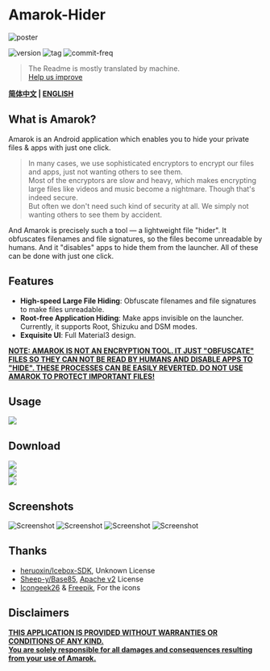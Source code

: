 # Amarok-Hider

![poster](https://raw.githubusercontent.com/deltazefiro/ImageHost/master/amarok-169-poster.png)

![version](https://img.shields.io/visual-studio-app-center/releases/version/deltazefiro/Amarok/2e57e3f726f6bdf0b9bd5e3791bd2c5d1ab1dbe2)
![tag](https://img.shields.io/github/v/tag/deltazefiro/Amarok-Hider)
![commit-freq](https://img.shields.io/github/commit-activity/m/deltazefiro/Amarok-Hider)

> The Readme is mostly translated by machine.  
> [Help us improve](https://github.com/deltazefiro/Amarok-Hider/issues/12)

**[简体中文](https://github.com/deltazefiro/Amarok-Hider) | <u>ENGLISH</u>**

## What is Amarok?
Amarok is an Android application which enables you to hide your private files & apps with just one click.

> In many cases, we use sophisticated encryptors to encrypt our files and apps, just not wanting others to see them.  
> Most of the encryptors are slow and heavy, which makes encrypting large files like videos and music become a nightmare. Though that's indeed secure.  
> But often we don't need such kind of security at all. We simply not wanting others to see them by accident.  

And Amarok is precisely such a tool — a lightweight file "hider". It obfuscates filenames and file signatures, so the files become unreadable by humans. And it "disables" apps to hide them from the launcher. All of these can be done with just one click.

## Features
- **High-speed Large File Hiding**: Obfuscate filenames and file signatures to make files unreadable.  
- **Root-free Application Hiding**: Make apps invisible on the launcher. Currently, it supports Root, Shizuku and DSM modes.  
- **Exquisite UI**: Full Material3 design.

**<u>NOTE: AMAROK IS NOT AN ENCRYPTION TOOL. IT JUST "OBFUSCATE" FILES SO THEY CAN NOT BE READ BY HUMANS AND DISABLE APPS TO "HIDE". THESE PROCESSES CAN BE EASILY REVERTED. DO NOT USE AMAROK TO PROTECT IMPORTANT FILES! </u>**

## Usage
[![](https://img.shields.io/badge/AmarokDocs-ClickToView-brightgreen)](https://deltazefiro.github.io/Amarok-doc/)  


## Download
[![](https://img.shields.io/github/v/release/deltazefiro/Amarok-Hider?include_prereleases&label=Github%20Release)](https://github.com/deltazefiro/Amarok-Hider/releases)  
[![](https://img.shields.io/visual-studio-app-center/releases/version/deltazefiro/Amarok/2e57e3f726f6bdf0b9bd5e3791bd2c5d1ab1dbe2?color=blue&label=AppCenter)](https://install.appcenter.ms/users/deltazefiro/apps/amarok/distribution_groups/public)  
[![](https://img.shields.io/endpoint?url=https://apt.izzysoft.de/fdroid/api/v1/shield/deltazero.amarok.foss)](https://apt.izzysoft.de/fdroid/index/apk/deltazero.amarok.foss)  



## Screenshots

![Screenshot](https://raw.githubusercontent.com/deltazefiro/ImageHost/master/amarok-169-1.png)
![Screenshot](https://raw.githubusercontent.com/deltazefiro/ImageHost/master/amarok-169-2.png)
![Screenshot](https://raw.githubusercontent.com/deltazefiro/ImageHost/master/amarok-169-3.png)
![Screenshot](https://raw.githubusercontent.com/deltazefiro/ImageHost/master/amarok-169-4.png)


## Thanks

- [heruoxin/Icebox-SDK](https://github.com/heruoxin/IceBox-SDK), Unknown License
- [Sheep-y/Base85](https://github.com/Sheep-y/Base85/), [Apache v2](https://github.com/Sheep-y/Base85/blob/master/LICENSE) License
- [Icongeek26](https://www.flaticon.com/authors/icongeek26) & [Freepik](), For the icons


## Disclaimers
<u>**THIS APPLICATION IS PROVIDED WITHOUT WARRANTIES OR CONDITIONS OF ANY KIND.  
You are solely responsible for all damages and consequences resulting from your use of Amarok.**</u>
